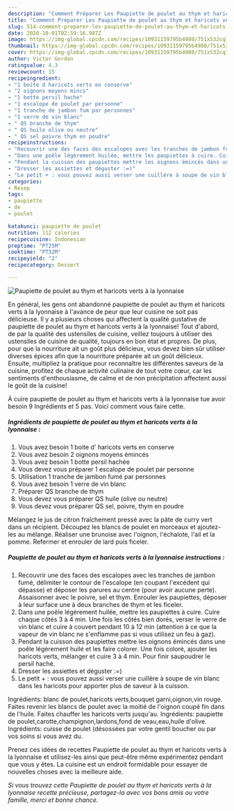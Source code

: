 ```yaml
---
description: "Comment Préparer Les Paupiette de poulet au thym et haricots verts à la lyonnaise"
title: "Comment Préparer Les Paupiette de poulet au thym et haricots verts à la lyonnaise"
slug: 514-comment-preparer-les-paupiette-de-poulet-au-thym-et-haricots-verts-a-la-lyonnaise
date: 2020-10-01T02:59:16.987Z
image: https://img-global.cpcdn.com/recipes/10931159795b4980/751x532cq70/paupiette-de-poulet-au-thym-et-haricots-verts-a-la-lyonnaise-photo-principale-de-la-recette.jpg
thumbnail: https://img-global.cpcdn.com/recipes/10931159795b4980/751x532cq70/paupiette-de-poulet-au-thym-et-haricots-verts-a-la-lyonnaise-photo-principale-de-la-recette.jpg
cover: https://img-global.cpcdn.com/recipes/10931159795b4980/751x532cq70/paupiette-de-poulet-au-thym-et-haricots-verts-a-la-lyonnaise-photo-principale-de-la-recette.jpg
author: Victor Gordon
ratingvalue: 4.3
reviewcount: 15
recipeingredient:
- "1 boite d haricots verts en conserve"
- "2 oignons moyens mincs"
- "1 botte persil hache"
- "1 escalope de poulet par personne"
- "1 tranche de jambon fum par personnes"
- "1 verre de vin blanc"
- " QS branche de thym"
- " QS huile olive ou neutre"
- " QS sel poivre thym en poudre"
recipeinstructions:
- "Recouvrir une des faces des escalopes avec les tranches de jambon fumé, délimiter le contour de l&#39;escalope (en coupant l&#39;excédent qui dépasse) et déposer les parures au centre (pour avoir aucune perte). Assaisonner avec le poivre, sel et thym. Enrouler les paupiettes, déposer à leur surface une à deux branches de thym et les ficeler."
- "Dans une poêle légèrement huilée, mettre les paupiettes à cuire. Cuire chaque côtés 3 à 4 min. Une fois les côtés bien dorés, verser le verre de vin blanc et cuire à couvert pendant 10 à 12 min (attention à ce que la vapeur de vin blanc ne s&#39;enflamme pas si vous utilisez un feu à gaz)."
- "Pendant la cuisson des paupiettes mettre les oignons émincés dans une poêle légèrement huilé et les faire colorer. Une fois coloré, ajouter les haricots verts, mélanger et cuire 3 à 4 min. Pour finir saupoudrer le persil haché."
- "Dresser les assiettes et déguster :=)"
- "Le petit + : vous pouvez aussi verser une cuillère à soupe de vin blanc dans les haricots pour apporter plus de saveur à la cuisson."
categories:
- Resep
tags:
- paupiette
- de
- poulet

katakunci: paupiette de poulet 
nutrition: 112 calories
recipecuisine: Indonesian
preptime: "PT25M"
cooktime: "PT32M"
recipeyield: "2"
recipecategory: Dessert

---
```



![Paupiette de poulet au thym et haricots verts à la lyonnaise](https://img-global.cpcdn.com/recipes/10931159795b4980/751x532cq70/paupiette-de-poulet-au-thym-et-haricots-verts-a-la-lyonnaise-photo-principale-de-la-recette.jpg)

En général, les gens ont abandonné paupiette de poulet au thym et haricots verts à la lyonnaise à l'avance de peur que leur cuisine ne soit pas délicieuse. Il y a plusieurs choses qui affectent la qualité gustative de paupiette de poulet au thym et haricots verts à la lyonnaise! Tout d'abord, de par la qualité des ustensiles de cuisine, veillez toujours à utiliser des ustensiles de cuisine de qualité, toujours en bon état et propres. De plus, pour que la nourriture ait un goût plus délicieux, vous devez bien sûr utiliser diverses épices afin que la nourriture préparée ait un goût délicieux. Ensuite, multipliez la pratique pour reconnaître les différentes saveurs de la cuisine, profitez de chaque activité culinaire de tout votre cœur, car les sentiments d'enthousiasme, de calme et de non précipitation affectent aussi le goût de la cuisine!

<!--inarticleads1-->

À cuire paupiette de poulet au thym et haricots verts à la lyonnaise tue avoir besoin 9 Ingrédients et 5 pas. Voici comment vous faire cette.

##### Ingrédients de paupiette de poulet au thym et haricots verts à la lyonnaise :

1. Vous avez besoin 1 boite d&#39; haricots verts en conserve
1. Vous avez besoin 2 oignons moyens émincés
1. Vous avez besoin 1 botte persil hachée
1. Vous devez vous préparer 1 escalope de poulet par personne
1. Utilisation 1 tranche de jambon fumé par personnes
1. Vous avez besoin 1 verre de vin blanc
1. Préparer  QS branche de thym
1. Vous devez vous préparer  QS huile (olive ou neutre)
1. Vous devez vous préparer  QS sel, poivre, thym en poudre


Mélangez le jus de citron fraîchement pressé avec la pâte de curry vert dans un récipient. Découpez les blancs de poulet en morceaux et ajoutez-les au mélange. Réaliser une brunoise avec l&#39;oignon, l&#39;échalote, l&#39;ail et la pomme. Refermer et enrouler de lard puis ficeler. 

<!--inarticleads2-->

##### Paupiette de poulet au thym et haricots verts à la lyonnaise instructions :

1. Recouvrir une des faces des escalopes avec les tranches de jambon fumé, délimiter le contour de l&#39;escalope (en coupant l&#39;excédent qui dépasse) et déposer les parures au centre (pour avoir aucune perte). Assaisonner avec le poivre, sel et thym. Enrouler les paupiettes, déposer à leur surface une à deux branches de thym et les ficeler.
1. Dans une poêle légèrement huilée, mettre les paupiettes à cuire. Cuire chaque côtés 3 à 4 min. Une fois les côtés bien dorés, verser le verre de vin blanc et cuire à couvert pendant 10 à 12 min (attention à ce que la vapeur de vin blanc ne s&#39;enflamme pas si vous utilisez un feu à gaz).
1. Pendant la cuisson des paupiettes mettre les oignons émincés dans une poêle légèrement huilé et les faire colorer. Une fois coloré, ajouter les haricots verts, mélanger et cuire 3 à 4 min. Pour finir saupoudrer le persil haché.
1. Dresser les assiettes et déguster :=)
1. Le petit + : vous pouvez aussi verser une cuillère à soupe de vin blanc dans les haricots pour apporter plus de saveur à la cuisson.


Ingrédients: blanc de poulet,haricots verts,bouquet garni,oignon,vin rouge. Faites revenir les blancs de poulet avec la moitié de l&#39;oignon coupé fin dans de l&#39;huile. Faites chauffer les haricots verts jusqu&#39;au. Ingrédients: paupiette de poulet,carotte,champignon,lardons,fond de veau,eau,huile d&#39;olive. Ingrédients: cuisse de poulet (désossées par votre gentil boucher ou par vos soins si vous avez du. 

<!--inarticleads1-->

<p>
Prenez ces idées de recettes Paupiette de poulet au thym et haricots verts à la lyonnaise et utilisez-les ainsi que peut-être même expérimentez pendant que vous y êtes. La cuisine est un endroit formidable pour essayer de nouvelles choses avec la meilleure aide.
</p>

<p>
<i>Si vous trouvez cette Paupiette de poulet au thym et haricots verts à la lyonnaise recette précieuse, partagez-la avec vos bons amis ou votre famille, merci et bonne chance.</i>
</p>

